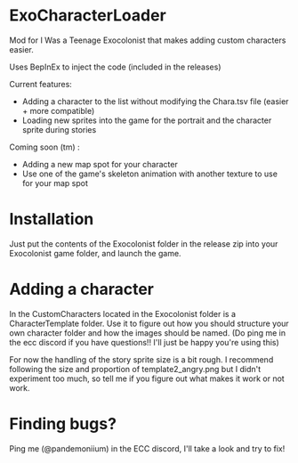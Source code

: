 # ExoCharacterLoader
Mod for I Was a Teenage Exocolonist that makes adding custom characters easier.

Uses BepInEx to inject the code (included in the releases)

Current features: 
- Adding a character to the list without modifying the Chara.tsv file (easier + more compatible)
- Loading new sprites into the game for the portrait and the character sprite during stories

Coming soon (tm) :
- Adding a new map spot for your character
- Use one of the game's skeleton animation with another texture to use for your map spot

# Installation

Just put the contents of the Exocolonist folder in the release zip into your Exocolonist game folder, and launch the game.

# Adding a character

In the CustomCharacters located in the Exocolonist folder is a CharacterTemplate folder. Use it to figure out how you should structure your own character folder and how the images should be named. (Do ping me in the ecc discord if you have questions!! I'll just be happy you're using this)

For now the handling of the story sprite size is a bit rough. I recommend following the size and proportion of template2_angry.png but I didn't experiment too much, so tell me if you figure out what makes it work or not work.

# Finding bugs?

Ping me (@pandemoniium) in the ECC discord, I'll take a look and try to fix!
